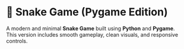 # 🐍 Snake Game (Pygame Edition)

A modern and minimal **Snake Game** built using **Python** and **Pygame**.  
This version includes smooth gameplay, clean visuals, and responsive controls.


